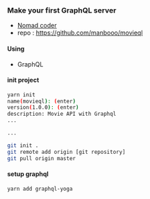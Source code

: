 ### Make your first GraphQL server

- [Nomad coder](https://academy.nomadcoders.co)
- repo : https://github.com/manbooo/movieql



#### Using

- GraphQL



#### init project

```bash
yarn init
name(movieql): (enter)
version(1.0.0): (enter)
description: Movie API with Graphql
...

...

git init .
git remote add origin [git repository]
git pull origin master
```



#### setup graphql

```
yarn add graphql-yoga
```

